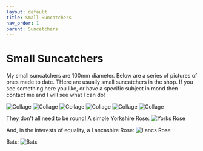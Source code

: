 ```yaml
---
layout: default
title: Small Suncatchers
nav_order: 1
parent: Suncatchers
---
```


# Small Suncatchers

My small suncatchers are 100mm diameter. Below are a series of pictures of ones made to date. THere are usually small suncatchers in the shop. If you see something here you like, or have a specific subject in mond then contact me and I will see what I can do!

![Collage](/images/suncatchers1.jpg)
![Collage](/images/suncatchers2.jpg)
![Collage](/images/suncatchers3.jpg)
![Collage](/images/suncatchers4.jpg)
![Collage](/images/suncatchers5.jpg)
![Collage](/images/suncatchers6.jpg)

They don't all need to be round! A simple Yorkshire Rose: ![Yorks Rose](/images/yorkshirerose1.jpg)

And, in the interests of equality, a Lancashire Rose: ![Lancs Rose](/images/lancashirerose.jpg)

Bats: ![Bats](/images/bats.jpg)


